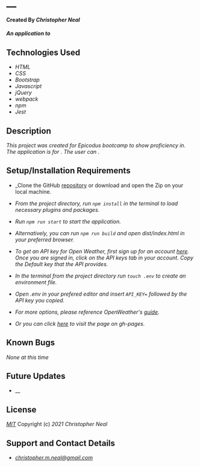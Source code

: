 # __

#### Created By _**Christopher Neal**_

#### _An application to_

## Technologies Used

* _HTML_
* _CSS_
* _Bootstrap_
* _Javascript_
* _jQuery_
* _webpack_
* _npm_
* _Jest_

## Description

_This project was created for Epicodus bootcamp to show proficiency in. The application is for . The user can ._

## Setup/Installation Requirements

* _Clone the GitHub [repository](https://github.com/christophermneal/) or download and open the Zip on your local machine.
* _From the project directory, run `npm install` in the terminal to load necessary plugins and packages._
* _Run `npm run start` to start the application._
* _Alternatively, you can run `npm run build` and open dist/index.html in your preferred browser._

* _To get an API key for Open Weather, first sign up for an account [here](https://home.openweathermap.org/users/sign_up). Once you are signed in, click on the API keys tab in your account. Copy the Default key that the API provides._
* _In the terminal from the project directory run `touch .env` to create an environment file._
* _Open .env in your prefered editor and insert `API_KEY=` followed by the API key you copied._

* _For more options, please reference OpenWeather's [guide](https://openweathermap.org/guide)._

* _Or you can click [here](https://christophermneal.github.io/) to visit the page on gh-pages._

## Known Bugs

_None at this time_

## Future Updates

* __

## License

_[MIT](https://opensource.org/licenses/MIT)_
Copyright (c) _2021_ _Christopher Neal_

## Support and Contact Details
* _[christopher.m.neal@gmail.com](mailto:christopher.m.neal@gmail.com)_
